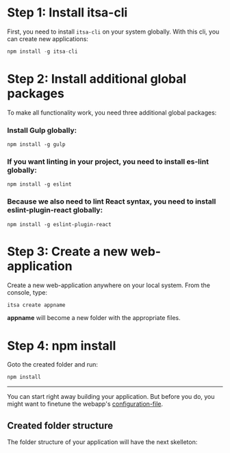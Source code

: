 # Step 1: Install itsa-cli

First, you need to install `itsa-cli` on your system globally. With this cli, you can create new applications:

```js
npm install -g itsa-cli
```

# Step 2: Install additional global packages

To make all functionality work, you need three additional global packages:

### Install Gulp globally:

```
npm install -g gulp
```

### If you want linting in your project, you need to install es-lint globally:

```
npm install -g eslint
```

### Because we also need to lint React syntax, you need to install eslint-plugin-react globally:

```
npm install -g eslint-plugin-react
```


# Step 3: Create a new web-application

Create a new web-application anywhere on your local system. From the console, type:

```js
itsa create appname
```

**appname** will become a new folder with the appropriate files.

# Step 4: npm install

Goto the created folder and run:

```js
npm install
```

--------------

You can start right away building your application. But before you do, you might want to finetune the webapp's [configuration-file](/configuration).

## Created folder structure

The folder structure of your application will have the next skelleton: